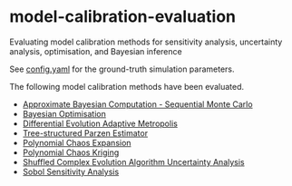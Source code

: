 # model-calibration-evaluation

 Evaluating model calibration methods for sensitivity analysis, uncertainty analysis, optimisation, and Bayesian inference 

See [config.yaml](config.yaml) for the ground-truth simulation parameters.

The following model calibration methods have been evaluated.

* [Approximate Bayesian Computation - Sequential Monte Carlo](https://github.com/JBris/model-calibration-evaluation/tree/main/pipelines/abc_smc/run.py)
* [Bayesian Optimisation](https://github.com/JBris/model-calibration-evaluation/tree/main/pipelines/bayes_opt/run.py)
* [Differential Evolution Adaptive Metropolis](https://github.com/JBris/model-calibration-evaluation/tree/main/pipelines/dream/run.py)
* [Tree-structured Parzen Estimator](https://github.com/JBris/model-calibration-evaluation/tree/main/pipelines/optimisation/run.py)
* [Polynomial Chaos Expansion](https://github.com/JBris/model-calibration-evaluation/tree/main/pipelines/poly_chaos/run.py)
* [Polynomial Chaos Kriging](https://github.com/JBris/model-calibration-evaluation/tree/main/pipelines/poly_chaos_kriging/run.py)
* [Shuffled Complex Evolution Algorithm Uncertainty Analysis](https://github.com/JBris/model-calibration-evaluation/tree/main/pipelines/sceua/run.py)
* [Sobol Sensitivity Analysis](https://github.com/JBris/model-calibration-evaluation/tree/main/pipelines/sobol_sa/run.py)
  
